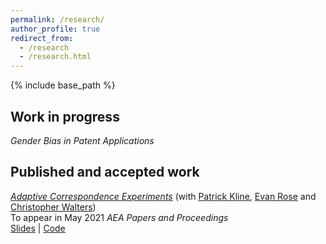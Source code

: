 ```yaml
---
permalink: /research/
author_profile: true
redirect_from:
  - /research
  - /research.html
---
```


{% include base_path %}

## Work in progress 

*Gender Bias in Patent Applications*

## Published and accepted work

[*Adaptive Correspondence Experiments*](https://eml.berkeley.edu//~crwalters/papers/skynet.pdf) (with [Patrick Kline](https://eml.berkeley.edu/~pkline/), [Evan Rose](https://ekrose.github.io/) and [Christopher Walters](https://eml.berkeley.edu/~crwalters/))   
To appear in May 2021 *AEA Papers and Proceedings*  
[Slides](/files/AdaptiveCorrespondenceExperiments_Slides.pdf) | [Code](/files/AdaptiveCorrespondenceExperiments_code.zip) 

